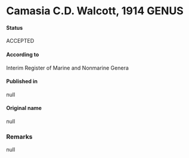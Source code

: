 Camasia C.D. Walcott, 1914 GENUS
=======

#### Status
ACCEPTED

#### According to
Interim Register of Marine and Nonmarine Genera

#### Published in
null

#### Original name
null

### Remarks
null